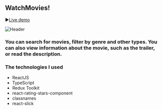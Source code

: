 ## WatchMovies!

▶[Live demo](https://react-watch-movies-ruslankrilkivyy.vercel.app/)

![Header](https://github.com/ruslankriklivyy/react-watch-movies/blob/main/public/watchMovies.gif)

### You can search for movies, filter by genre and other types. You can also view information about the movie, such as the trailer, or read the description.

### The technologies I used
- ReactJS
- TypeScript
- Redux Toolkit
- react-rating-stars-component
- classnames
- react-slick
